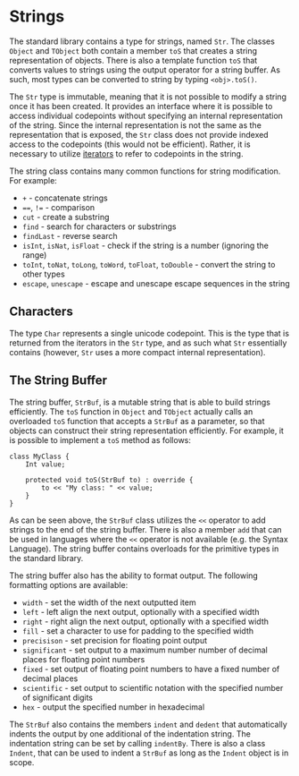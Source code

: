 Strings
=======

The standard library contains a type for strings, named `Str`. The classes `Object` and `TObject`
both contain a member `toS` that creates a string representation of objects. There is also a
template function `toS` that converts values to strings using the output operator for a string
buffer. As such, most types can be converted to string by typing `<obj>.toS()`.

The `Str` type is immutable, meaning that it is not possible to modify a string once it has been
created. It provides an interface where it is possible to access individual codepoints without
specifying an internal representation of the string. Since the internal representation is not the
same as the representation that is exposed, the `Str` class does not provide indexed access to the
codepoints (this would not be efficient). Rather, it is necessary to utilize
[iterators](md:Iterators) to refer to codepoints in the string.

The string class contains many common functions for string modification. For example:

- `+` - concatenate strings
- `==`, `!=` - comparison
- `cut` - create a substring
- `find` - search for characters or substrings
- `findLast` - reverse search
- `isInt`, `isNat`, `isFloat` - check if the string is a number (ignoring the range)
- `toInt`, `toNat`, `toLong`, `toWord`, `toFloat`, `toDouble` - convert the string to other types
- `escape`, `unescape` - escape and unescape escape sequences in the string


Characters
----------

The type `Char` represents a single unicode codepoint. This is the type that is returned from the
iterators in the `Str` type, and as such what `Str` essentially contains (however, `Str` uses a more
compact internal representation).


The String Buffer
-----------------

The string buffer, `StrBuf`, is a mutable string that is able to build strings efficiently. The
`toS` function in `Object` and `TObject` actually calls an overloaded `toS` function that accepts a
`StrBuf` as a parameter, so that objects can construct their string representation efficiently. For
example, it is possible to implement a `toS` method as follows:

```bs
class MyClass {
    Int value;

    protected void toS(StrBuf to) : override {
        to << "My class: " << value;
    }
}
```

As can be seen above, the `StrBuf` class utilizes the `<<` operator to add strings to the end of the
string buffer. There is also a member `add` that can be used in languages where the `<<` operator is
not available (e.g. the Syntax Language). The string buffer contains overloads for the primitive
types in the standard library.

The string buffer also has the ability to format output. The following formatting options are
available:

- `width` - set the width of the next outputted item
- `left` - left align the next output, optionally with a specified width
- `right` - right align the next output, optionally with a specified width
- `fill` - set a character to use for padding to the specified width
- `precisison` - set precision for floating point output
- `significant` - set output to a maximum number number of decimal places for floating point numbers
- `fixed` - set output of floating point numbers to have a fixed number of decimal places
- `scientific` - set output to scientific notation with the specified number of significant digits
- `hex` - output the specified number in hexadecimal

The `StrBuf` also contains the members `indent` and `dedent` that automatically indents the output
by one additional of the indentation string. The indentation string can be set by calling
`indentBy`. There is also a class `Indent`, that can be used to indent a `StrBuf` as long as the
`Indent` object is in scope.
